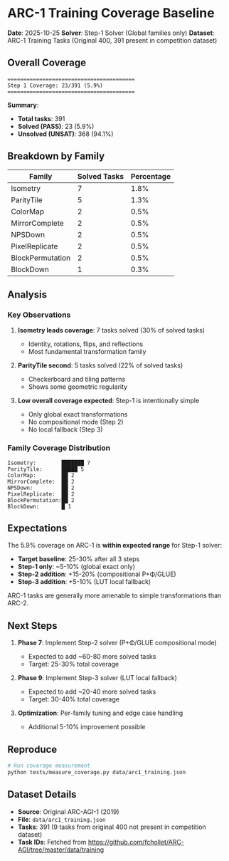 # ARC-1 Training Coverage Baseline

**Date**: 2025-10-25
**Solver**: Step-1 Solver (Global families only)
**Dataset**: ARC-1 Training Tasks (Original 400, 391 present in competition dataset)

## Overall Coverage

```
========================================
Step 1 Coverage: 23/391 (5.9%)
========================================
```

**Summary**:
- **Total tasks**: 391
- **Solved (PASS)**: 23 (5.9%)
- **Unsolved (UNSAT)**: 368 (94.1%)

## Breakdown by Family

| Family | Solved Tasks | Percentage |
|--------|--------------|------------|
| Isometry | 7 | 1.8% |
| ParityTile | 5 | 1.3% |
| ColorMap | 2 | 0.5% |
| MirrorComplete | 2 | 0.5% |
| NPSDown | 2 | 0.5% |
| PixelReplicate | 2 | 0.5% |
| BlockPermutation | 2 | 0.5% |
| BlockDown | 1 | 0.3% |

## Analysis

### Key Observations

1. **Isometry leads coverage**: 7 tasks solved (30% of solved tasks)
   - Identity, rotations, flips, and reflections
   - Most fundamental transformation family

2. **ParityTile second**: 5 tasks solved (22% of solved tasks)
   - Checkerboard and tiling patterns
   - Shows some geometric regularity

3. **Low overall coverage expected**: Step-1 is intentionally simple
   - Only global exact transformations
   - No compositional mode (Step 2)
   - No local fallback (Step 3)

### Family Coverage Distribution

```
Isometry:        ███████ 7
ParityTile:      █████ 5
ColorMap:        ██ 2
MirrorComplete:  ██ 2
NPSDown:         ██ 2
PixelReplicate:  ██ 2
BlockPermutation:██ 2
BlockDown:       █ 1
```

## Expectations

The 5.9% coverage on ARC-1 is **within expected range** for Step-1 solver:

- **Target baseline**: 25-30% after all 3 steps
- **Step-1 only**: ~5-10% (global exact only)
- **Step-2 addition**: +15-20% (compositional P+Φ/GLUE)
- **Step-3 addition**: +5-10% (LUT local fallback)

ARC-1 tasks are generally more amenable to simple transformations than ARC-2.

## Next Steps

1. **Phase 7**: Implement Step-2 solver (P+Φ/GLUE compositional mode)
   - Expected to add ~60-80 more solved tasks
   - Target: 25-30% total coverage

2. **Phase 9**: Implement Step-3 solver (LUT local fallback)
   - Expected to add ~20-40 more solved tasks
   - Target: 30-40% total coverage

3. **Optimization**: Per-family tuning and edge case handling
   - Additional 5-10% improvement possible

## Reproduce

```bash
# Run coverage measurement
python tests/measure_coverage.py data/arc1_training.json
```

## Dataset Details

- **Source**: Original ARC-AGI-1 (2019)
- **File**: `data/arc1_training.json`
- **Tasks**: 391 (9 tasks from original 400 not present in competition dataset)
- **Task IDs**: Fetched from https://github.com/fchollet/ARC-AGI/tree/master/data/training
